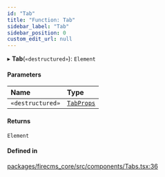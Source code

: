 ```yaml
---
id: "Tab"
title: "Function: Tab"
sidebar_label: "Tab"
sidebar_position: 0
custom_edit_url: null
---
```


▸ **Tab**(`«destructured»`): `Element`

#### Parameters

| Name | Type |
| :------ | :------ |
| `«destructured»` | [`TabProps`](../types/TabProps.md) |

#### Returns

`Element`

#### Defined in

[packages/firecms_core/src/components/Tabs.tsx:36](https://github.com/FireCMSco/firecms/blob/d45f3739/packages/firecms_core/src/components/Tabs.tsx#L36)
